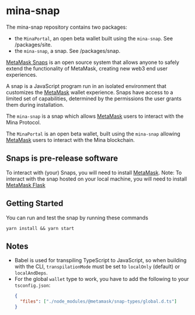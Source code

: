 # mina-snap


The mina-snap repository contains two packages:

- the `MinaPortal`, an open beta wallet built using the `mina-snap`. See /packages/site.
- the `mina-snap`, a snap. See /packages/snap.

[MetaMask Snaps](https://metamask.io/snaps/) is an open source system that allows anyone to safely extend the functionality of MetaMask, creating new web3 end user experiences.

A snap is a JavaScript program run in an isolated environment that customizes the [MetaMask](https://metamask.io/) wallet experience. Snaps have access to a limited set of capabilities, determined by the permissions the user grants them during installation.

The `mina-snap` is a snap which allows [MetaMask](https://metamask.io/) users to interact with the Mina Protocol.   

The `MinaPortal` is an open beta wallet, built using the `mina-snap` allowing [MetaMask](https://metamask.io/) users to interact with the Mina blockchain. 

## Snaps is pre-release software

To interact with (your) Snaps, you will need to install [MetaMask](https://metamask.io/).
Note: To interact with the snap hosted on your local machine, you will need to install [MetaMask Flask](https://metamask.io/flask/)

## Getting Started
You can run and test the snap by running these commands
```shell
yarn install && yarn start
```

## Notes

- Babel is used for transpiling TypeScript to JavaScript, so when building with the CLI,
  `transpilationMode` must be set to `localOnly` (default) or `localAndDeps`.
- For the global `wallet` type to work, you have to add the following to your `tsconfig.json`:
  ```json
  {
    "files": ["./node_modules/@metamask/snap-types/global.d.ts"]
  }
  ```

